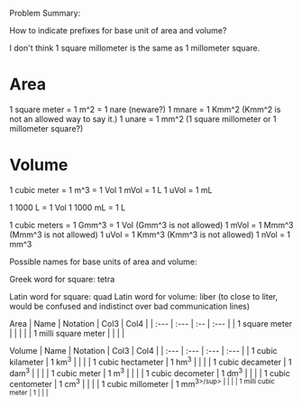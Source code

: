 Problem Summary:

How to indicate prefixes for base unit of area and volume?

I don't think 1 square millometer is the same as 1 millometer square.

Area
====

1 square meter = 1 m^2 = 1 nare (neware?)
1 mnare = 1 Kmm^2 (Kmm^2 is not an allowed way to say it.)
1 unare = 1 mm^2 (1 square millometer or 1 millometer square?)

Volume
======

1 cubic meter = 1 m^3 = 1 Vol
1 mVol = 1 L
1 uVol = 1 mL

1 1000 L      = 1 Vol
1 1000 mL     = 1 L

1 cubic meters = 1 Gmm^3 = 1 Vol (Gmm^3 is not allowed)
1 mVol         = 1 Mmm^3         (Mmm^3 is not allowed)
1 uVol         = 1 Kmm^3         (Kmm^3 is not allowed)
1 nVol         = 1 mm^3

Possible names for base units of area and volume:

Greek word for square: tetra

Latin word for square: quad
Latin word for volume: liber (to close to liter, would be confused and indistinct over bad communication lines)


Area
| Name                 | Notation | Col3 | Col4 |
| :---                 | :---     | :--  | :--- |
| 1 square meter       |          |      |      |
| 1 milli square meter |          |      |      |

Volume
| Name                 | Notation          | Col3 | Col4 |
| :---                 | :---              | :--- | :--- |
| 1 cubic kilameter    | 1 km<sup>3</sup>  |      |      |
| 1 cubic hectameter   | 1 hm<sup>3</sup>  |      |      |
| 1 cubic decameter    | 1 dam<sup>3</sup> |      |      |
| 1 cubic meter        | 1 m<sup>3</sup>   |      |      |
| 1 cubic decometer    | 1 dm<sup>3</sup>  |      |      |
| 1 cubic centometer   | 1 cm<sup>3</sup>  |      |      |
| 1 cubic millometer   | 1 mm<sup>3>/sup>  |      |      |
| 1 milli cubic meter  | 1                 |      |      |
